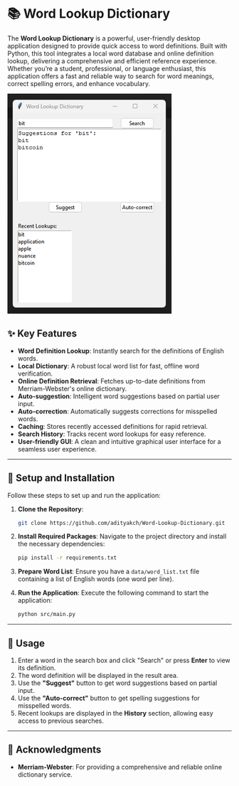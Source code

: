 # 📚 Word Lookup Dictionary

The **Word Lookup Dictionary** is a powerful, user-friendly desktop application designed to provide quick access to word definitions. Built with Python, this tool integrates a local word database and online definition lookup, delivering a comprehensive and efficient reference experience. Whether you’re a student, professional, or language enthusiast, this application offers a fast and reliable way to search for word meanings, correct spelling errors, and enhance vocabulary.


![](world_lookup.png)

## ✨ Key Features

- **Word Definition Lookup**: Instantly search for the definitions of English words.
- **Local Dictionary**: A robust local word list for fast, offline word verification.
- **Online Definition Retrieval**: Fetches up-to-date definitions from Merriam-Webster's online dictionary.
- **Auto-suggestion**: Intelligent word suggestions based on partial user input.
- **Auto-correction**: Automatically suggests corrections for misspelled words.
- **Caching**: Stores recently accessed definitions for rapid retrieval.
- **Search History**: Tracks recent word lookups for easy reference.
- **User-friendly GUI**: A clean and intuitive graphical user interface for a seamless user experience.

---

## 🚀 Setup and Installation

Follow these steps to set up and run the application:

1. **Clone the Repository**:
   ```bash
   git clone https://github.com/adityakch/Word-Lookup-Dictionary.git
   ```

2. **Install Required Packages**:
   Navigate to the project directory and install the necessary dependencies:
   ```bash
   pip install -r requirements.txt
   ```

3. **Prepare Word List**:
   Ensure you have a `data/word_list.txt` file containing a list of English words (one word per line).

4. **Run the Application**:
   Execute the following command to start the application:
   ```bash
   python src/main.py
   ```

---

## 📖 Usage

1. Enter a word in the search box and click "Search" or press **Enter** to view its definition.
2. The word definition will be displayed in the result area.
3. Use the **"Suggest"** button to get word suggestions based on partial input.
4. Use the **"Auto-correct"** button to get spelling suggestions for misspelled words.
5. Recent lookups are displayed in the **History** section, allowing easy access to previous searches.

---

## 🙏 Acknowledgments

- **Merriam-Webster**: For providing a comprehensive and reliable online dictionary service.
